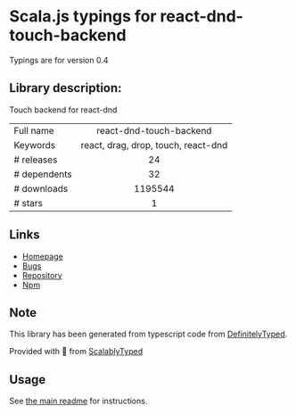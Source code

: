 
# Scala.js typings for react-dnd-touch-backend

Typings are for version 0.4

## Library description:
Touch backend for react-dnd

|                    |                 |
| ------------------ | :-------------: |
| Full name          | react-dnd-touch-backend |
| Keywords           | react, drag, drop, touch, react-dnd |
| # releases         | 24 |
| # dependents       | 32 |
| # downloads        | 1195544 |
| # stars            | 1 |

## Links
- [Homepage](https://github.com/yahoo/react-dnd-touch-backend#readme)
- [Bugs](https://github.com/yahoo/react-dnd-touch-backend/issues)
- [Repository](https://github.com/yahoo/react-dnd-touch-backend)
- [Npm](https://www.npmjs.com/package/react-dnd-touch-backend)
    


## Note
This library has been generated from typescript code from [DefinitelyTyped](https://definitelytyped.org).

Provided with :purple_heart: from [ScalablyTyped](https://github.com/oyvindberg/ScalablyTyped)

## Usage
See [the main readme](../../readme.md) for instructions.


